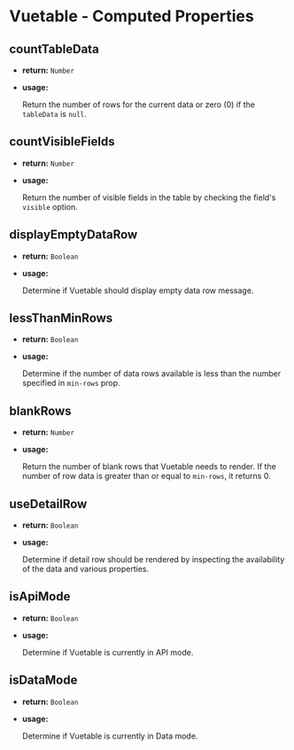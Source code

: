 # Vuetable - Computed Properties

## countTableData
- **return:** `Number`
- **usage:**

  Return the number of rows for the current data or zero (0) if the `tableData` is `null`.

## countVisibleFields
- **return:** `Number`
- **usage:**

  Return the number of visible fields in the table by checking the field's `visible` option.

## displayEmptyDataRow
- **return:** `Boolean`
- **usage:**

  Determine if Vuetable should display empty data row message.

## lessThanMinRows
- **return:** `Boolean`
- **usage:**

  Determine if the number of data rows available is less than the number specified in `min-rows` prop.

## blankRows
- **return:** `Number`
- **usage:**

  Return the number of blank rows that Vuetable needs to render. If the number of row data is greater than
  or equal to `min-rows`, it returns 0.

## useDetailRow
- **return:** `Boolean`
- **usage:**
  
  Determine if detail row should be rendered by inspecting the availability of the data and various properties.
  
## isApiMode
- **return:** `Boolean`
- **usage:**

  Determine if Vuetable is currently in API mode.

## isDataMode
- **return:** `Boolean`
- **usage:**

  Determine if Vuetable is currently in Data mode.
  